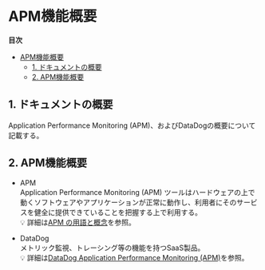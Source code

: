 # APM機能概要

**目次**
- [APM機能概要](#APM機能概要)
  - [1. ドキュメントの概要](#1-ドキュメントの概要)
  - [2. APM機能概要](#2-APM機能概要)

## 1. ドキュメントの概要
Application Performance Monitoring (APM)、およびDataDogの概要について記載する。  

## 2. APM機能概要

- APM  
  Application Performance Monitoring (APM) ツールはハードウェアの上で動くソフトウェアやアプリケーションが正常に動作し、利用者にそのサービスを健全に提供できていることを把握する上で利用する。  
  :bulb: 詳細は[APM の用語と概念](https://docs.datadoghq.com/ja/tracing/glossary/)を参照。  

- DataDog  
  メトリック監視、トレーシング等の機能を持つSaaS製品。    
  :bulb: 詳細は[DataDog Application Performance Monitoring (APM)](https://www.datadoghq.com/ja/product/apm/)を参照。  
